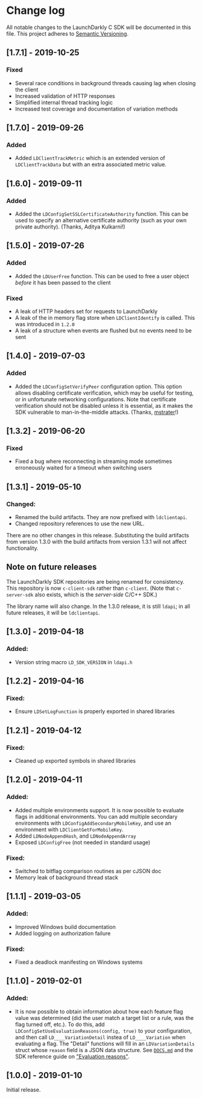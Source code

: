 # Change log

All notable changes to the LaunchDarkly C SDK will be documented in this file. This project adheres to [Semantic Versioning](http://semver.org).

## [1.7.1] - 2019-10-25
### Fixed
- Several race conditions in background threads causing lag when closing the client
- Increased validation of HTTP responses
- Simplified internal thread tracking logic
- Increased test coverage and documentation of variation methods

## [1.7.0] - 2019-09-26
### Added
- Added `LDClientTrackMetric` which is an extended version of `LDClientTrackData` but with an extra associated metric value.

## [1.6.0] - 2019-09-11
### Added
- Added the `LDConfigSetSSLCertificateAuthority` function. This can be used to specify an alternative certificate authority (such as your own private authority). (Thanks, Aditya Kulkarni!)

## [1.5.0] - 2019-07-26
### Added
- Added the `LDUserFree` function. This can be used to free a user object *before* it has been passed to the client
### Fixed
- A leak of HTTP headers set for requests to LaunchDarkly
- A leak of the in memory flag store when `LDClientIdentify` is called. This was introduced in `1.2.0`
- A leak of a structure when events are flushed but no events need to be sent

## [1.4.0] - 2019-07-03
### Added
- Added the `LDConfigSetVerifyPeer` configuration option. This option allows disabling certificate verification, which may be useful for testing, or in unfortunate networking configurations. Note that certificate verification should not be disabled unless it is essential, as it makes the SDK vulnerable to man-in-the-middle attacks. (Thanks, [mstrater](https://github.com/mstrater)!)

## [1.3.2] - 2019-06-20
### Fixed
- Fixed a bug where reconnecting in streaming mode sometimes erroneously waited for a timeout when switching users

## [1.3.1] - 2019-05-10
### Changed:
- Renamed the build artifacts. They are now prefixed with `ldclientapi`.
- Changed repository references to use the new URL.

There are no other changes in this release. Substituting the build artifacts from version 1.3.0 with the build artifacts from version 1.3.1 will not affect functionality.

## Note on future releases
The LaunchDarkly SDK repositories are being renamed for consistency. This repository is now `c-client-sdk` rather than `c-client`. (Note that `c-server-sdk` also exists, which is the _server-side_ C/C++ SDK.)

The library name will also change. In the 1.3.0 release, it is still `ldapi`; in all future releases, it will be `ldclientapi`.

## [1.3.0] - 2019-04-18
### Added:
- Version string macro `LD_SDK_VERSION` in `ldapi.h`

## [1.2.2] - 2019-04-16
### Fixed:
- Ensure `LDSetLogFunction` is properly exported in shared libraries

## [1.2.1] - 2019-04-12
### Fixed:
- Cleaned up exported symbols in shared libraries

## [1.2.0] - 2019-04-11
### Added:
- Added multiple environments support. It is now possible to evaluate flags in additional environments. You can add multiple secondary environments with `LDConfigAddSecondaryMobileKey`, and use an environment with `LDClientGetForMobileKey`.
- Added `LDNodeAppendHash`, and `LDNodeAppendArray`
- Exposed `LDConfigFree` (not needed in standard usage)
### Fixed:
- Switched to bitflag comparison routines as per cJSON doc
- Memory leak of background thread stack

## [1.1.1] - 2019-03-05
### Added:
- Improved Windows build documentation
- Added logging on authorization failure
### Fixed:
- Fixed a deadlock manifesting on Windows systems

## [1.1.0] - 2019-02-01
### Added:
- It is now possible to obtain information about how each feature flag value was determined (did the user match a target list or a rule, was the flag turned off, etc.). To do this, add `LDConfigSetUseEvaluationReasons(config, true)` to your configuration, and then call `LD____VariationDetail` instea of `LD____Variation` when evaluating a flag. The "Detail" functions will fill in an `LDVariationDetails` struct whose `reason` field is a JSON data structure. See [`DOCS.md`](DOCS.md) and the SDK reference guide on ["Evaluation reasons"](https://docs.launchdarkly.com/v2.0/docs/evaluation-reasons).

## [1.0.0] - 2019-01-10
Initial release.
